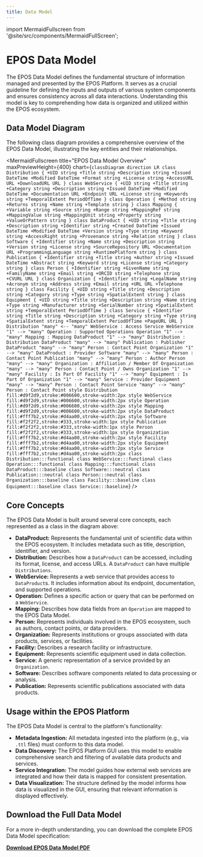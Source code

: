 ```yaml
---
title: Data Model
---
```


import MermaidFullscreen from '@site/src/components/MermaidFullScreen';

# EPOS Data Model

The EPOS Data Model defines the fundamental structure of information managed and presented by the EPOS Platform. It serves as a crucial guideline for defining the inputs and outputs of various system components and ensures consistency across all data interactions. Understanding this model is key to comprehending how data is organized and utilized within the EPOS ecosystem.

## Data Model Diagram

The following class diagram provides a comprehensive overview of the EPOS Data Model, illustrating the key entities and their relationships.

<MermaidFullscreen
title="EPOS Data Model Overview"
maxPreviewHeight={400}
chart={`
classDiagram
direction LR
class Distribution {
+UID string
+Title string
+Description string
+Issued DateTime
+Modified DateTime
+Format string
+License string
+AccessURL URL
+DownloadURL URL
}
class WebService {
+UID string
+Title string
+Category string
+Description string
+Issued DateTime
+Modified DateTime
+Documentation URL
+Endpoint URL
+License string
+Keywords string
+TemporalExtent PeriodOfTime
}
class Operation {
+Method string
+Returns string
+Name string
+Template string
}
class Mapping {
+Variable string
+Source string
+Range string
+MappingRef string
+MappingValue string
+MappingUnit string
+Property string
+ValueOrPattern string
}
class DataProduct {
+UID string
+Title string
+Description string
+Identifier string
+Created DateTime
+Issued DateTime
+Modified DateTime
+Version string
+Type string
+Keyword string
+AccessRight string
+Provenance string
+Relation string
}
class Software {
+Identifier string
+Name string
+Description string
+Version string
+License string
+SourceRepository URL
+Documentation URL
+ProgrammingLanguage string
+RuntimePlatform string
}
class Publication {
+Identifier string
+Title string
+Author string
+Issued DateTime
+Abstract string
+Keyword string
+License string
+Category string
}
class Person {
+Identifier string
+GivenName string
+FamilyName string
+Email string
+ORCID string
+Telephone string
+CVURL URL
}
class Organization {
+Identifier string
+LegalName string
+Acronym string
+Address string
+Email string
+URL URL
+Telephone string
}
class Facility {
+UID string
+Title string
+Description string
+Category string
+Type string
+SpatialExtent string
}
class Equipment {
+UID string
+Title string
+Description string
+Name string
+Type string
+Manufacturer string
+SerialNumber string
+SpatialExtent string
+TemporalExtent PeriodOfTime
}
class Service {
+Identifier string
+Title string
+Description string
+Category string
+Type string
+SpatialExtent string
+TemporalExtent PeriodOfTime
+PageURL URL
}
Distribution "many" <-- "many" WebService : Access Service
WebService "1" --> "many" Operation : Supported Operations
Operation "1" --> "many" Mapping : Mapping
DataProduct "1" --> "many" Distribution : Distribution
DataProduct "many" --> "many" Publication : Publisher
DataProduct "many" --> "many" Person : Contact Point
Organization "1" --> "many" DataProduct : Provider
Software "many" --> "many" Person : Contact Point
Publication "many" --> "many" Person : Author
Person "many" --> "many" Organization : Affiliation / Member Of
Organization "many" --> "many" Person : Contact Point / Owns
Organization "1" --> "many" Facility : Is Part Of
Facility "1" --> "many" Equipment : Is Part Of
Organization "1" --> "many" Service : Provider
Equipment "many" --> "many" Person : Contact Point
Service "many" --> "many" Person : Contact Point
style Distribution fill:#d9f2d9,stroke:#006600,stroke-width:2px
style WebService fill:#d9f2d9,stroke:#006600,stroke-width:2px
style Operation fill:#d9f2d9,stroke:#006600,stroke-width:2px
style Mapping fill:#d9f2d9,stroke:#006600,stroke-width:2px
style DataProduct fill:#fff7b2,stroke:#d4aa00,stroke-width:2px
style Software fill:#f2f2f2,stroke:#333,stroke-width:1px
style Publication fill:#f2f2f2,stroke:#333,stroke-width:1px
style Person fill:#f2f2f2,stroke:#333,stroke-width:1px
style Organization fill:#fff7b2,stroke:#d4aa00,stroke-width:2px
style Facility fill:#fff7b2,stroke:#d4aa00,stroke-width:2px
style Equipment fill:#fff7b2,stroke:#d4aa00,stroke-width:2px
style Service fill:#fff7b2,stroke:#d4aa00,stroke-width:2px
class Distribution:::functional
class WebService:::functional
class Operation:::functional
class Mapping:::functional
class DataProduct:::baseline
class Software:::neutral
class Publication:::neutral
class Person:::neutral
class Organization:::baseline
class Facility:::baseline
class Equipment:::baseline
class Service:::baseline
`}
/>

## Core Concepts

The EPOS Data Model is built around several core concepts, each represented as a class in the diagram above:

*   **DataProduct:** Represents the fundamental unit of scientific data within the EPOS ecosystem. It includes metadata such as title, description, identifier, and version.
*   **Distribution:** Describes how a `DataProduct` can be accessed, including its format, license, and access URLs. A `DataProduct` can have multiple `Distributions`.
*   **WebService:** Represents a web service that provides access to `DataProduct`s. It includes information about its endpoint, documentation, and supported operations.
*   **Operation:** Defines a specific action or query that can be performed on a `WebService`.
*   **Mapping:** Describes how data fields from an `Operation` are mapped to the EPOS Data Model.
*   **Person:** Represents individuals involved in the EPOS ecosystem, such as authors, contact points, or data providers.
*   **Organization:** Represents institutions or groups associated with data products, services, or facilities.
*   **Facility:** Describes a research facility or infrastructure.
*   **Equipment:** Represents scientific equipment used in data collection.
*   **Service:** A generic representation of a service provided by an `Organization`.
*   **Software:** Describes software components related to data processing or analysis.
*   **Publication:** Represents scientific publications associated with data products.

## Usage within the EPOS Platform

The EPOS Data Model is central to the platform's functionality:

*   **Metadata Ingestion:** All metadata ingested into the platform (e.g., via `.ttl` files) must conform to this data model.
*   **Data Discovery:** The EPOS Platform GUI uses this model to enable comprehensive search and filtering of available data products and services.
*   **Service Integration:** The model guides how external web services are integrated and how their data is mapped for consistent presentation.
*   **Data Visualization:** The structure defined by the model informs how data is visualized in the GUI, ensuring that relevant information is displayed effectively.

## Download the Full Data Model

For a more in-depth understanding, you can download the complete EPOS Data Model specification:

<a href="/documents/epos_data_model.pdf" download="EPOS_DATA_MODEL.pdf">**Download EPOS Data Model PDF**</a>
